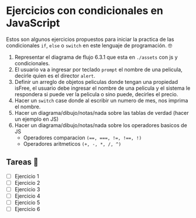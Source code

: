 # Ejercicios con condicionales en JavaScript
Estos son algunos ejercicios propuestos para iniciar la practica de las condicionales `if`, `else` o `switch` en este lenguaje
de programación. :nerd_face:

1. Representar el diagrama de flujo 6.3.1 que esta en `./assets` con js y condicionales.
2. El usuario va a ingresar por teclado `prompt` el nombre de una pelicula, decirle quien es el director `alert`.
3. Definir un arreglo de objetos peliculas donde tengan una propiedad isFree, el usuario debe ingresar el nombre de
    una pelicula y el sistema le respondera si puede ver la pelicula o sino puede, decirles el precio.
4. Hacer un `switch` case donde al escribir un numero de mes, nos imprima el nombre.
5. Hacer un diagrama/dibujo/notas/nada sobre las tablas de verdad (hacer un ejemplo en JS)
6. Hacer un diagrama/dibujo/notas/nada sobre los operadores basicos de JS
   - Operadores comparacion `(==, ===, !=, !==, !)`
   - Operadores aritmeticos `(+, -, *, /, ^)`

## Tareas :open_book:
- [ ] Ejercicio 1
- [ ] Ejercicio 2
- [ ] Ejercicio 3
- [ ] Ejercicio 4
- [ ] Ejercicio 5
- [ ] Ejercicio 6
